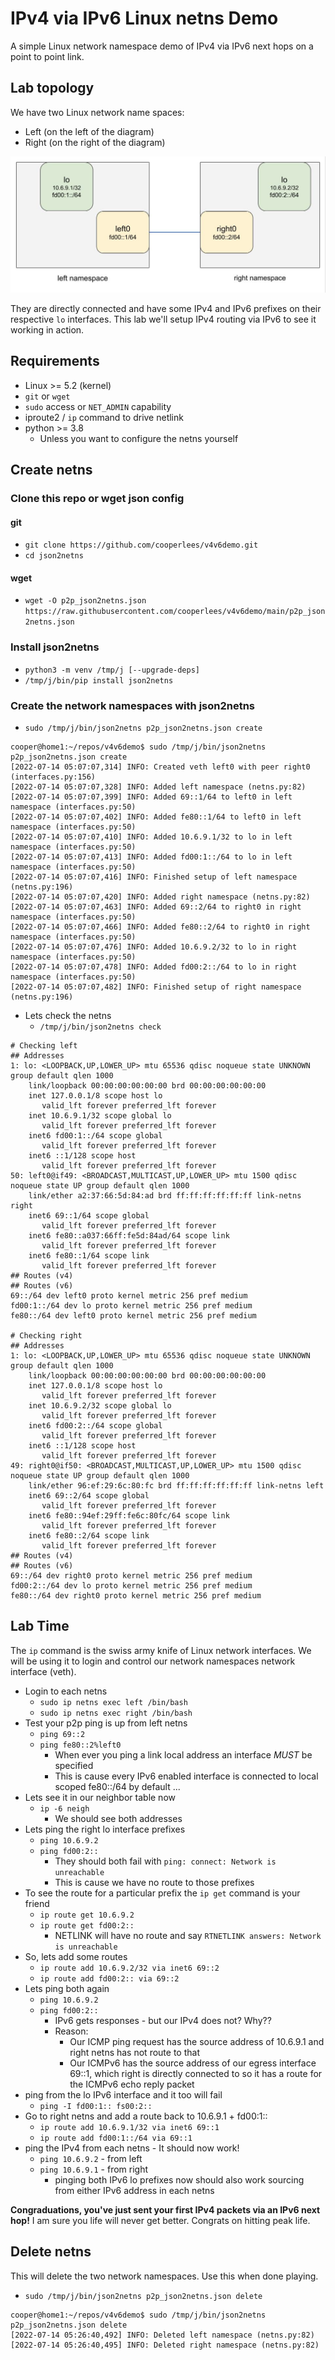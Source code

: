 # IPv4 via IPv6 Linux netns Demo

A simple Linux network namespace demo of IPv4 via IPv6 next hops on a point to point link.

## Lab topology

We have two Linux network name spaces:

- Left (on the left of the diagram)
- Right (on the right of the diagram)

![Lab Topology](lab_topology.png)

They are directly connected and have some IPv4 and IPv6 prefixes on their respective
`lo` interfaces. This lab we'll setup IPv4 routing via IPv6 to see it working in action.

## Requirements

- Linux >= 5.2 (kernel)
- `git` or `wget`
- `sudo` access or `NET_ADMIN` capability
- iproute2 / `ip` command to drive netlink
- python >= 3.8
  - Unless you want to configure the netns yourself

## Create netns

### Clone this repo or wget json config

#### git

- `git clone https://github.com/cooperlees/v4v6demo.git`
- `cd json2netns`

#### wget

- `wget -O p2p_json2netns.json https://raw.githubusercontent.com/cooperlees/v4v6demo/main/p2p_json2netns.json`

### Install json2netns

- `python3 -m venv /tmp/j [--upgrade-deps]`
- `/tmp/j/bin/pip install json2netns`

### Create the network namespaces with json2netns

- `sudo /tmp/j/bin/json2netns p2p_json2netns.json create`

```console
cooper@home1:~/repos/v4v6demo$ sudo /tmp/j/bin/json2netns p2p_json2netns.json create
[2022-07-14 05:07:07,314] INFO: Created veth left0 with peer right0 (interfaces.py:156)
[2022-07-14 05:07:07,328] INFO: Added left namespace (netns.py:82)
[2022-07-14 05:07:07,399] INFO: Added 69::1/64 to left0 in left namespace (interfaces.py:50)
[2022-07-14 05:07:07,402] INFO: Added fe80::1/64 to left0 in left namespace (interfaces.py:50)
[2022-07-14 05:07:07,410] INFO: Added 10.6.9.1/32 to lo in left namespace (interfaces.py:50)
[2022-07-14 05:07:07,413] INFO: Added fd00:1::/64 to lo in left namespace (interfaces.py:50)
[2022-07-14 05:07:07,416] INFO: Finished setup of left namespace (netns.py:196)
[2022-07-14 05:07:07,420] INFO: Added right namespace (netns.py:82)
[2022-07-14 05:07:07,463] INFO: Added 69::2/64 to right0 in right namespace (interfaces.py:50)
[2022-07-14 05:07:07,466] INFO: Added fe80::2/64 to right0 in right namespace (interfaces.py:50)
[2022-07-14 05:07:07,476] INFO: Added 10.6.9.2/32 to lo in right namespace (interfaces.py:50)
[2022-07-14 05:07:07,478] INFO: Added fd00:2::/64 to lo in right namespace (interfaces.py:50)
[2022-07-14 05:07:07,482] INFO: Finished setup of right namespace (netns.py:196)
```

- Lets check the netns
  - `/tmp/j/bin/json2netns check`

```console
# Checking left
## Addresses
1: lo: <LOOPBACK,UP,LOWER_UP> mtu 65536 qdisc noqueue state UNKNOWN group default qlen 1000
    link/loopback 00:00:00:00:00:00 brd 00:00:00:00:00:00
    inet 127.0.0.1/8 scope host lo
       valid_lft forever preferred_lft forever
    inet 10.6.9.1/32 scope global lo
       valid_lft forever preferred_lft forever
    inet6 fd00:1::/64 scope global 
       valid_lft forever preferred_lft forever
    inet6 ::1/128 scope host 
       valid_lft forever preferred_lft forever
50: left0@if49: <BROADCAST,MULTICAST,UP,LOWER_UP> mtu 1500 qdisc noqueue state UP group default qlen 1000
    link/ether a2:37:66:5d:84:ad brd ff:ff:ff:ff:ff:ff link-netns right
    inet6 69::1/64 scope global 
       valid_lft forever preferred_lft forever
    inet6 fe80::a037:66ff:fe5d:84ad/64 scope link 
       valid_lft forever preferred_lft forever
    inet6 fe80::1/64 scope link 
       valid_lft forever preferred_lft forever
## Routes (v4)
## Routes (v6)
69::/64 dev left0 proto kernel metric 256 pref medium
fd00:1::/64 dev lo proto kernel metric 256 pref medium
fe80::/64 dev left0 proto kernel metric 256 pref medium

# Checking right
## Addresses
1: lo: <LOOPBACK,UP,LOWER_UP> mtu 65536 qdisc noqueue state UNKNOWN group default qlen 1000
    link/loopback 00:00:00:00:00:00 brd 00:00:00:00:00:00
    inet 127.0.0.1/8 scope host lo
       valid_lft forever preferred_lft forever
    inet 10.6.9.2/32 scope global lo
       valid_lft forever preferred_lft forever
    inet6 fd00:2::/64 scope global 
       valid_lft forever preferred_lft forever
    inet6 ::1/128 scope host 
       valid_lft forever preferred_lft forever
49: right0@if50: <BROADCAST,MULTICAST,UP,LOWER_UP> mtu 1500 qdisc noqueue state UP group default qlen 1000
    link/ether 96:ef:29:6c:80:fc brd ff:ff:ff:ff:ff:ff link-netns left
    inet6 69::2/64 scope global 
       valid_lft forever preferred_lft forever
    inet6 fe80::94ef:29ff:fe6c:80fc/64 scope link 
       valid_lft forever preferred_lft forever
    inet6 fe80::2/64 scope link 
       valid_lft forever preferred_lft forever
## Routes (v4)
## Routes (v6)
69::/64 dev right0 proto kernel metric 256 pref medium
fd00:2::/64 dev lo proto kernel metric 256 pref medium
fe80::/64 dev right0 proto kernel metric 256 pref medium
```

## Lab Time

The `ip` command is the swiss army knife of Linux network interfaces.
We will be using it to login and control our network namespaces network interface (veth).

- Login to each netns
  - `sudo ip netns exec left /bin/bash`
  - `sudo ip netns exec right /bin/bash`
- Test your p2p ping is up from left netns
  - `ping 69::2`
  - `ping fe80::2%left0`
    - When ever you ping a link local address an interface *MUST* be specified
    - This is cause every IPv6 enabled interface is connected to local scoped fe80::/64 by default ...
- Lets see it in our neighbor table now
  - `ip -6 neigh`
    - We should see both addresses
- Lets ping the right lo interface prefixes
  - `ping 10.6.9.2`
  - `ping fd00:2::`
    - They should both fail with `ping: connect: Network is unreachable`
    - This is cause we have no route to those prefixes
- To see the route for a particular prefix the `ip get` command is your friend
  - `ip route get 10.6.9.2`
  - `ip route get fd00:2::`
    - NETLINK will have no route and say `RTNETLINK answers: Network is unreachable`
- So, lets add some routes
  - `ip route add 10.6.9.2/32 via inet6 69::2`
  - `ip route add fd00:2:: via 69::2`
- Lets ping both again
  - `ping 10.6.9.2`
  - `ping fd00:2::`
    - IPv6 gets responses - but our IPv4 does not? Why??
    - Reason:
      - Our ICMP ping request has the source address of 10.6.9.1 and right netns has not route to that
      - Our ICMPv6 has the source address of our egress interface 69::1, which right is directly connected
        to so it has a route for the ICMPv6 echo reply packet
- ping from the lo IPv6 interface and it too will fail
  - `ping -I fd00:1:: fs00:2::`
- Go to right netns and add a route back to 10.6.9.1 + fd00:1::
  - `ip route add 10.6.9.1/32 via inet6 69::1`
  - `ip route add fd00:1::/64 via 69::1`
- ping the IPv4 from each netns - It should now work!
  - `ping 10.6.9.2` - from left
  - `ping 10.6.9.1` - from right
    - pinging both IPv6 lo prefixes now should also work sourcing from either IPv6 address in each netns

**Congraduations, you've just sent your first IPv4 packets via an IPv6 next hop!**
I am sure you life will never get better. Congrats on hitting peak life.

## Delete netns

This will delete the two network namespaces. Use this when done playing.

- `sudo /tmp/j/bin/json2netns p2p_json2netns.json delete`

```console
cooper@home1:~/repos/v4v6demo$ sudo /tmp/j/bin/json2netns p2p_json2netns.json delete
[2022-07-14 05:26:40,492] INFO: Deleted left namespace (netns.py:82)
[2022-07-14 05:26:40,495] INFO: Deleted right namespace (netns.py:82)
```
